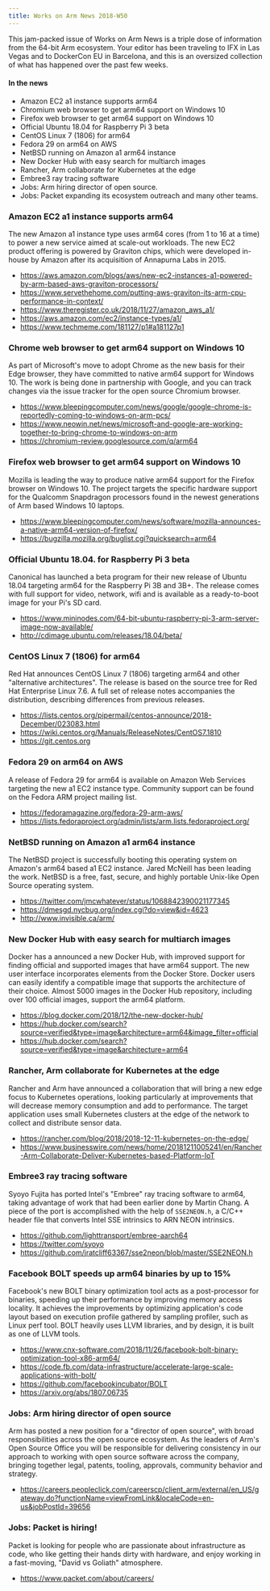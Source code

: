 ```yaml
---
title: Works on Arm News 2018-W50
---
```


This jam-packed issue of Works on Arm News is a triple dose of information from the 64-bit Arm ecosystem. Your editor has been traveling to IFX in Las Vegas and to DockerCon EU in Barcelona, and this is an oversized collection of what has happened over the past few weeks.

#### In the news

* Amazon EC2 a1 instance supports arm64
* Chromium web browser to get arm64 support on Windows 10
* Firefox web browser to get arm64 support on Windows 10
* Official Ubuntu 18.04 for Raspberry Pi 3 beta
* CentOS Linux 7 (1806) for arm64
* Fedora 29 on arm64 on AWS
* NetBSD running on Amazon a1 arm64 instance
* New Docker Hub with easy search for multiarch images
* Rancher, Arm collaborate for Kubernetes at the edge
* Embree3 ray tracing software
* Jobs: Arm hiring director of open source.  
* Jobs: Packet expanding its ecosystem outreach and many other teams.  

### Amazon EC2 a1 instance supports arm64

The new Amazon a1 instance type uses arm64 cores (from 1 to 16 at a time)
to power a new service aimed at scale-out workloads. The new EC2 product
offering is powered by Graviton chips, which were developed in-house by
Amazon after its acquisition of Annapurna Labs in 2015.

* https://aws.amazon.com/blogs/aws/new-ec2-instances-a1-powered-by-arm-based-aws-graviton-processors/
* https://www.servethehome.com/putting-aws-graviton-its-arm-cpu-performance-in-context/
* https://www.theregister.co.uk/2018/11/27/amazon_aws_a1/
* https://aws.amazon.com/ec2/instance-types/a1/
* https://www.techmeme.com/181127/p1#a181127p1

### Chrome web browser to get arm64 support on Windows 10

As part of Microsoft's move to adopt Chrome as the new basis
for their Edge browser, they have committed to native arm64
support for Windows 10. The work is being done in partnership
with Google, and you can track changes via the issue tracker for
the open source Chromium browser.

* https://www.bleepingcomputer.com/news/google/google-chrome-is-reportedly-coming-to-windows-on-arm-pcs/
* https://www.neowin.net/news/microsoft-and-google-are-working-together-to-bring-chrome-to-windows-on-arm
* https://chromium-review.googlesource.com/q/arm64

### Firefox web browser to get arm64 support on Windows 10

Mozilla is leading the way to produce native arm64 support for
the Firefox browser on Windows 10. The project targets the
specific hardware support for the Qualcomm Snapdragon processors
found in the newest generations of Arm based Windows 10 laptops.

* https://www.bleepingcomputer.com/news/software/mozilla-announces-a-native-arm64-version-of-firefox/
* https://bugzilla.mozilla.org/buglist.cgi?quicksearch=arm64

### Official Ubuntu 18.04. for Raspberry Pi 3 beta

Canonical has launched a beta program for their new release
of Ubuntu 18.04 targeting arm64 for the Raspberry Pi 3B and 3B+.
The release comes with full support for video, network, wifi and
is available as a ready-to-boot image for your Pi's SD card.

* https://www.mininodes.com/64-bit-ubuntu-raspberry-pi-3-arm-server-image-now-available/
* http://cdimage.ubuntu.com/releases/18.04/beta/

### CentOS Linux 7 (1806) for arm64

Red Hat announces CentOS Linux 7 (1806) targeting arm64 and
other "alternative architectures". The release is based on
the source tree for Red Hat Enterprise Linux 7.6. A full set
of release notes accompanies the distribution, describing 
differences from previous releases. 

* https://lists.centos.org/pipermail/centos-announce/2018-December/023083.html
* https://wiki.centos.org/Manuals/ReleaseNotes/CentOS7.1810
* https://git.centos.org

### Fedora 29 on arm64 on AWS

A release of Fedora 29 for arm64 is available on Amazon Web
Services targeting the new a1 EC2 instance type. Community 
support can be found on the Fedora ARM project mailing list.

* https://fedoramagazine.org/fedora-29-arm-aws/
* https://lists.fedoraproject.org/admin/lists/arm.lists.fedoraproject.org/

### NetBSD running on Amazon a1 arm64 instance

The NetBSD project is successfully booting this operating
system on Amazon's arm64 based a1 EC2 instance. Jared McNeill
has been leading the work. NetBSD is a free, fast, secure, 
and highly portable Unix-like Open Source operating system.

* https://twitter.com/jmcwhatever/status/1068842390021177345
* https://dmesgd.nycbug.org/index.cgi?do=view&id=4623
* http://www.invisible.ca/arm/

### New Docker Hub with easy search for multiarch images

Docker has a announced a new Docker Hub, with improved
support for finding official and supported images that
have arm64 support. The new user interface incorporates
elements from the Docker Store. Docker users can easily
identify a compatible image that supports the architecture
of their choice. Almost 5000 images in the Docker Hub
repository, including over 100 official images, support
the arm64 platform.

* https://blog.docker.com/2018/12/the-new-docker-hub/
* https://hub.docker.com/search?source=verified&type=image&architecture=arm64&image_filter=official
* https://hub.docker.com/search?source=verified&type=image&architecture=arm64

### Rancher, Arm collaborate for Kubernetes at the edge

Rancher and Arm have announced a collaboration that will
bring a new edge focus to Kubernetes operations, looking
particularly at improvements that will decrease memory
consumption and add to performance. The target application
uses small Kubernetes clusters at the edge of the network
to collect and distribute sensor data.

* https://rancher.com/blog/2018/2018-12-11-kubernetes-on-the-edge/
* https://www.businesswire.com/news/home/20181211005241/en/Rancher-Arm-Collaborate-Deliver-Kubernetes-based-Platform-IoT

### Embree3 ray tracing software

Syoyo Fujita has ported Intel's "Embree" ray tracing
software to arm64, taking advantage of work that had
been earlier done by Martin Chang. A piece of the 
port is accomplished with the help of `SSE2NEON.h`,
a C/C++ header file that converts Intel SSE intrinsics to ARN NEON intrinsics.

* https://github.com/lighttransport/embree-aarch64
* https://twitter.com/syoyo
* https://github.com/jratcliff63367/sse2neon/blob/master/SSE2NEON.h

### Facebook BOLT speeds up arm64 binaries by up to 15%

Facebook's new BOLT binary optimization tool acts as a
post-processor for binaries, speeding up their performance
by improving memory access locality. It achieves the improvements 
by optimizing application's code layout based on execution 
profile gathered by sampling profiler, such as Linux perf tool.
BOLT heavily uses LLVM libraries, and by design, it is built 
as one of LLVM tools.

* https://www.cnx-software.com/2018/11/26/facebook-bolt-binary-optimization-tool-x86-arm64/
* https://code.fb.com/data-infrastructure/accelerate-large-scale-applications-with-bolt/
* https://github.com/facebookincubator/BOLT
* https://arxiv.org/abs/1807.06735

### Jobs: Arm hiring director of open source

Arm has posted a new position for a "director of open source",
with broad responsibilities across the open source ecosystem.
As the leaders of Arm's Open Source Office you will be responsible 
for delivering consistency in our approach to working with 
open source software across the company, bringing together 
legal, patents, tooling, approvals, community behavior and strategy.

* https://careers.peopleclick.com/careerscp/client_arm/external/en_US/gateway.do?functionName=viewFromLink&localeCode=en-us&jobPostId=39656

### Jobs: Packet is hiring!

Packet is looking for people who are passionate about infrastructure as code, 
who like getting their hands dirty with hardware, and enjoy working in a 
fast-moving, "David vs Goliath" atmosphere.

* https://www.packet.com/about/careers/
